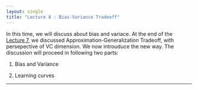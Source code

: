 ```yaml
---
layout: single
title: "Lecture 8 : Bias-Variance Tradeoff"
---
```


In this time, we will discuss about bias and variace. At the end of the [Lecture 7](https://isopink.github.io/VC-Dimension/), we discussed Approximation-Generalization Tradeoff, with persepective of VC dimension. We now introuduce the new way. The discussion will proceed in following two parts: 

1. Bias and Variance

2. Learning curves

---

